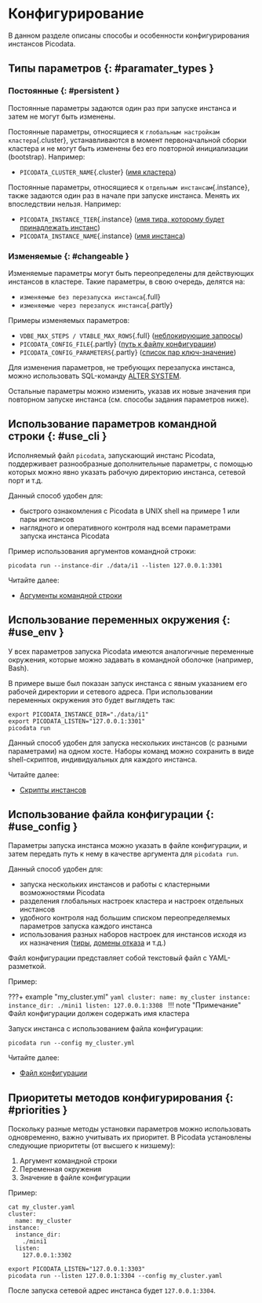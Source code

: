 # Конфигурирование

<style>
.md-typeset {
  .full,
  .absent,
  .partly,
  .cluster,
  .instance {
      padding: 0.1em 0.5em;
      border-radius: 0.5em;
      /* font-family: monospace; */
  }

  .full {
      background-color: #d9ead3;
  }

  .partly {
      background-color: #fff2cc;
  }

  .cluster {
      background-color: #fb93f1;
  }

  .instance {
      background-color: #93fbb1;
  }
}
</style>

В данном разделе описаны способы и особенности конфигурирования
инстансов Picodata.

## Типы параметров {: #paramater_types }

### Постоянные {: #persistent }

Постоянные параметры задаются один раз при запуске инстанса и затем не
могут быть изменены.

Постоянные параметры, относящиеся к `глобальным настройкам кластера`{.cluster},
устанавливаются в момент первоначальной сборки кластера и не могут быть
изменены без его повторной инициализации (bootstrap). Например:

- `PICODATA_CLUSTER_NAME`{.cluster} ([имя кластера](../reference/config.md#cluster_name))

Постоянные параметры, относящиеся к `отдельным инстансам`{.instance}, также
задаются один раз в начале при запуске инстанса. Менять их впоследствии нельзя.
Например:

- `PICODATA_INSTANCE_TIER`{.instance} ([имя тира, которому будет принадлежать инстанс](../reference/config.md#instance_tier))
- `PICODATA_INSTANCE_NAME`{.instance} ([имя инстанса](../reference/config.md#instance_name))

### Изменяемые {: #changeable }

Изменяемые параметры могут быть переопределены для действующих инстансов
в кластере. Такие параметры, в свою очередь, делятся на:

- `изменяемые без перезапуска инстанса`{.full}
- `изменяемые через перезапуск инстанса`{.partly}

Примеры изменяемых параметров:

- `VDBE_MAX_STEPS / VTABLE_MAX_ROWS`{.full} ([неблокирующие запросы](../reference/sql/non_block.md#query_limitations))
- `PICODATA_CONFIG_FILE`{.partly} ([путь к файлу конфигурации](../reference/cli.md#run_config))
- `PICODATA_CONFIG_PARAMETERS`{.partly} ([список пар ключ-значение](../reference/cli.md#run_config_parameter))

Для изменения параметров, не требующих перезапуска инстанса, можно
использовать SQL-команду [ALTER SYSTEM](../reference/sql/alter_system.md).

Остальные параметры можно изменить, указав их новые значения при
повторном запуске инстанса (см. способы задания параметров ниже).

## Использование параметров командной строки {: #use_cli }

Исполняемый файл `picodata`, запускающий инстанс Picodata, поддерживает
разнообразные дополнительные параметры, с помощью которых можно явно
указать рабочую директорию инстанса, сетевой порт и т.д.

Данный способ удобен для:

- быстрого ознакомления с Picodata в UNIX shell на примере 1 или пары
  инстансов
- наглядного и оперативного контроля над всеми параметрами запуска
  инстанса Picodata

Пример использования аргументов командной строки:

```shell
picodata run --instance-dir ./data/i1 --listen 127.0.0.1:3301
```

Читайте далее:

- [Аргументы командной строки](../reference/cli.md)

## Использование переменных окружения {: #use_env }

У всех параметров запуска Picodata имеются аналогичные переменные
окружения, которые можно задавать в командной оболочке (например, Bash).

В примере выше был показан запуск инстанса с явным указанием его рабочей
директории и сетевого адреса. При использовании переменных окружения это
будет выглядеть так:

```shell
export PICODATA_INSTANCE_DIR="./data/i1"
export PICODATA_LISTEN="127.0.0.1:3301"
picodata run
```

Данный способ удобен для запуска нескольких инстансов (с разными
параметрами) на одном хосте. Наборы команд можно сохранить в виде
shell-скриптов, индивидуальных для каждого инстанса.

Читайте далее:

- [Скрипты инстансов](deploy.md#simple_cluster_scripts)

## Использование файла конфигурации {: #use_config }

Параметры запуска инстанса можно указать в файле конфигурации, и затем
передать путь к нему в качестве аргумента для `picodata run`.

Данный способ удобен для:

- запуска нескольких инстансов и работы с кластерными возможностями
  Picodata
- разделения глобальных настроек кластера и настроек отдельных инстансов
- удобного контроля над большим списком переопределяемых параметров
  запуска каждого инстанса
- использования разных наборов настроек для инстансов исходя из их
  назначения ([тиры], [домены отказа] и т.д.)

[тиры]: ../overview/glossary.md#tier
[домены отказа]: ../overview/glossary.md#failure_domain

Файл конфигурации представляет собой текстовый файл с YAML-разметкой.

Пример:

???+ example "my_cluster.yml"
    ```yaml
    cluster:
      name: my_cluster
    instance:
      instance_dir:
        ./mini1
      listen:
        127.0.0.1:3308
    ```
!!! note "Примечание"
    Файл конфигурации должен содержать имя кластера

Запуск инстанса с использованием файла конфигурации:

```shell
picodata run --config my_cluster.yml
```

Читайте далее:

- [Файл конфигурации](../reference/config.md)

## Приоритеты методов конфигурирования {: #priorities }

Поскольку разные методы установки параметров можно использовать
одновременно, важно учитывать их приоритет. В Picodata установлены
следующие приоритеты (от высшего к низшему):

1. Аргумент командной строки
1. Переменная окружения
1. Значение в файле конфигурации

Пример:

```shell
cat my_cluster.yaml
cluster:
  name: my_cluster
instance:
  instance_dir:
    ./mini1
  listen:
    127.0.0.1:3302

export PICODATA_LISTEN="127.0.0.1:3303"
picodata run --listen 127.0.0.1:3304 --config my_cluster.yaml
```

После запуска сетевой адрес инстанса будет `127.0.0.1:3304`.
